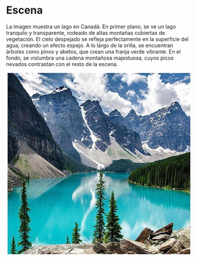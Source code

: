 
# Escena


La imagen muestra un lago en Canadá. En primer plano, se ve un lago tranquilo y transparente, rodeado de altas montañas cubiertas de vegetación. El cielo despejado se refleja perfectamente en la superficie del agua, creando un efecto espejo. A lo largo de la orilla, se encuentran árboles como pinos y abetos, que crean una franja verde vibrante. En el fondo, se vislumbra una cadena montañosa majestuosa, cuyos picos nevados contrastan con el resto de la escena.


![Escena](escena.jpg)

